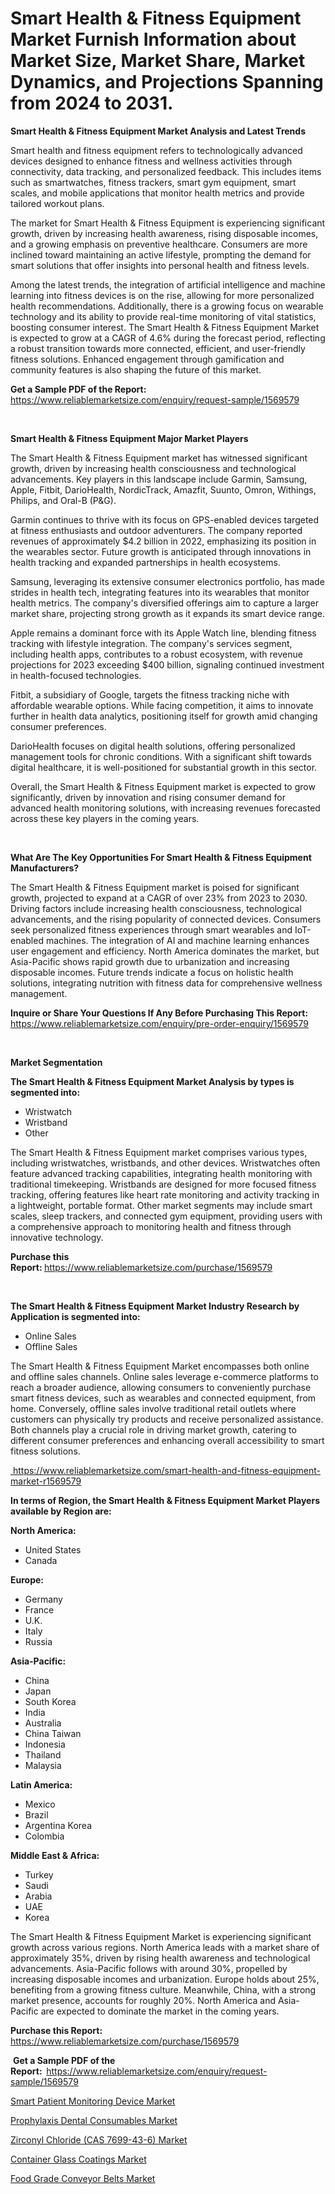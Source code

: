 <p><h1>Smart Health & Fitness Equipment Market Furnish Information about Market Size, Market Share, Market Dynamics, and Projections Spanning from 2024 to 2031.</h1></p><p><strong>Smart Health & Fitness Equipment Market Analysis and Latest Trends</strong></p>
<p><p>Smart health and fitness equipment refers to technologically advanced devices designed to enhance fitness and wellness activities through connectivity, data tracking, and personalized feedback. This includes items such as smartwatches, fitness trackers, smart gym equipment, smart scales, and mobile applications that monitor health metrics and provide tailored workout plans.</p><p>The market for Smart Health & Fitness Equipment is experiencing significant growth, driven by increasing health awareness, rising disposable incomes, and a growing emphasis on preventive healthcare. Consumers are more inclined toward maintaining an active lifestyle, prompting the demand for smart solutions that offer insights into personal health and fitness levels. </p><p>Among the latest trends, the integration of artificial intelligence and machine learning into fitness devices is on the rise, allowing for more personalized health recommendations. Additionally, there is a growing focus on wearable technology and its ability to provide real-time monitoring of vital statistics, boosting consumer interest. The Smart Health & Fitness Equipment Market is expected to grow at a CAGR of 4.6% during the forecast period, reflecting a robust transition towards more connected, efficient, and user-friendly fitness solutions. Enhanced engagement through gamification and community features is also shaping the future of this market.</p></p>
<p><strong>Get a Sample PDF of the Report:&nbsp;</strong> <a href="https://www.reliablemarketsize.com/enquiry/request-sample/1569579?utm_campaign=1741&utm_medium=2&utm_source=Github&utm_content=ia&utm_term=14102024&utm_id=smart-health-fitness-equipment">https://www.reliablemarketsize.com/enquiry/request-sample/1569579</a></p>
<p>&nbsp;</p>
<p><strong>Smart Health & Fitness Equipment Major Market Players</strong></p>
<p><p>The Smart Health & Fitness Equipment market has witnessed significant growth, driven by increasing health consciousness and technological advancements. Key players in this landscape include Garmin, Samsung, Apple, Fitbit, DarioHealth, NordicTrack, Amazfit, Suunto, Omron, Withings, Philips, and Oral-B (P&G).</p><p>Garmin continues to thrive with its focus on GPS-enabled devices targeted at fitness enthusiasts and outdoor adventurers. The company reported revenues of approximately $4.2 billion in 2022, emphasizing its position in the wearables sector. Future growth is anticipated through innovations in health tracking and expanded partnerships in health ecosystems.</p><p>Samsung, leveraging its extensive consumer electronics portfolio, has made strides in health tech, integrating features into its wearables that monitor health metrics. The company's diversified offerings aim to capture a larger market share, projecting strong growth as it expands its smart device range.</p><p>Apple remains a dominant force with its Apple Watch line, blending fitness tracking with lifestyle integration. The company's services segment, including health apps, contributes to a robust ecosystem, with revenue projections for 2023 exceeding $400 billion, signaling continued investment in health-focused technologies.</p><p>Fitbit, a subsidiary of Google, targets the fitness tracking niche with affordable wearable options. While facing competition, it aims to innovate further in health data analytics, positioning itself for growth amid changing consumer preferences.</p><p>DarioHealth focuses on digital health solutions, offering personalized management tools for chronic conditions. With a significant shift towards digital healthcare, it is well-positioned for substantial growth in this sector.</p><p>Overall, the Smart Health & Fitness Equipment market is expected to grow significantly, driven by innovation and rising consumer demand for advanced health monitoring solutions, with increasing revenues forecasted across these key players in the coming years.</p></p>
<p>&nbsp;</p>
<p><strong>What Are The Key Opportunities For Smart Health & Fitness Equipment Manufacturers?</strong></p>
<p><p>The Smart Health & Fitness Equipment market is poised for significant growth, projected to expand at a CAGR of over 23% from 2023 to 2030. Driving factors include increasing health consciousness, technological advancements, and the rising popularity of connected devices. Consumers seek personalized fitness experiences through smart wearables and IoT-enabled machines. The integration of AI and machine learning enhances user engagement and efficiency. North America dominates the market, but Asia-Pacific shows rapid growth due to urbanization and increasing disposable incomes. Future trends indicate a focus on holistic health solutions, integrating nutrition with fitness data for comprehensive wellness management.</p></p>
<p><strong>Inquire or Share Your Questions If Any Before Purchasing This Report:</strong> <a href="https://www.reliablemarketsize.com/enquiry/pre-order-enquiry/1569579?utm_campaign=1741&utm_medium=2&utm_source=Github&utm_content=ia&utm_term=14102024&utm_id=smart-health-fitness-equipment">https://www.reliablemarketsize.com/enquiry/pre-order-enquiry/1569579</a></p>
<p>&nbsp;</p>
<p><strong>Market Segmentation</strong></p>
<p><strong>The Smart Health & Fitness Equipment Market Analysis by types is segmented into:</strong></p>
<p><ul><li>Wristwatch</li><li>Wristband</li><li>Other</li></ul></p>
<p><p>The Smart Health & Fitness Equipment market comprises various types, including wristwatches, wristbands, and other devices. Wristwatches often feature advanced tracking capabilities, integrating health monitoring with traditional timekeeping. Wristbands are designed for more focused fitness tracking, offering features like heart rate monitoring and activity tracking in a lightweight, portable format. Other market segments may include smart scales, sleep trackers, and connected gym equipment, providing users with a comprehensive approach to monitoring health and fitness through innovative technology.</p></p>
<p><strong>Purchase this Report:&nbsp;</strong><a href="https://www.reliablemarketsize.com/purchase/1569579?utm_campaign=1741&utm_medium=2&utm_source=Github&utm_content=ia&utm_term=14102024&utm_id=smart-health-fitness-equipment">https://www.reliablemarketsize.com/purchase/1569579</a></p>
<p>&nbsp;</p>
<p><strong>The Smart Health & Fitness Equipment Market Industry Research by Application is segmented into:</strong></p>
<p><ul><li>Online Sales</li><li>Offline Sales</li></ul></p>
<p><p>The Smart Health & Fitness Equipment Market encompasses both online and offline sales channels. Online sales leverage e-commerce platforms to reach a broader audience, allowing consumers to conveniently purchase smart fitness devices, such as wearables and connected equipment, from home. Conversely, offline sales involve traditional retail outlets where customers can physically try products and receive personalized assistance. Both channels play a crucial role in driving market growth, catering to different consumer preferences and enhancing overall accessibility to smart fitness solutions.</p></p>
<p><a href="https://www.reliablemarketsize.com/smart-health-and-fitness-equipment-market-r1569579?utm_campaign=1741&utm_medium=2&utm_source=Github&utm_content=ia&utm_term=14102024&utm_id=smart-health-fitness-equipment">&nbsp;https://www.reliablemarketsize.com/smart-health-and-fitness-equipment-market-r1569579</a></p>
<p><strong>In terms of Region, the Smart Health & Fitness Equipment Market Players available by Region are:</strong></p>
<p>
    <p> <strong> North America: </strong>
        <ul>
            <li>United States</li>
            <li>Canada</li>
        </ul>
        </p> 
    <p> <strong> Europe: </strong>
        <ul>
            <li>Germany</li>
            <li>France</li>
            <li>U.K.</li>
            <li>Italy</li>
            <li>Russia</li>
        </ul>
        </p> 
    <p> <strong> Asia-Pacific: </strong>
        <ul>
            <li>China</li>
            <li>Japan</li>
            <li>South Korea</li>
            <li>India</li>
            <li>Australia</li>
            <li>China Taiwan</li>
            <li>Indonesia</li>
            <li>Thailand</li>
            <li>Malaysia</li>
        </ul>
        </p> 
    <p> <strong> Latin America: </strong>
        <ul>
            <li>Mexico</li>
            <li>Brazil</li>
            <li>Argentina Korea</li>
            <li>Colombia</li>
        </ul>
        </p> 
    <p> <strong> Middle East & Africa: </strong>
        <ul>
            <li>Turkey</li>
            <li>Saudi</li>
            <li>Arabia</li>
            <li>UAE</li>
            <li>Korea</li>
        </ul>
    </p>
    </p>
<p><p>The Smart Health & Fitness Equipment Market is experiencing significant growth across various regions. North America leads with a market share of approximately 35%, driven by rising health awareness and technological advancements. Asia-Pacific follows with around 30%, propelled by increasing disposable incomes and urbanization. Europe holds about 25%, benefiting from a growing fitness culture. Meanwhile, China, with a strong market presence, accounts for roughly 20%. North America and Asia-Pacific are expected to dominate the market in the coming years.</p></p>
<p><strong>Purchase this Report: </strong><a href="https://www.reliablemarketsize.com/purchase/1569579?utm_campaign=1741&utm_medium=2&utm_source=Github&utm_content=ia&utm_term=14102024&utm_id=smart-health-fitness-equipment">https://www.reliablemarketsize.com/purchase/1569579</a></p>
<p>&nbsp;<strong>Get a Sample PDF of the Report:&nbsp;&nbsp;</strong><a href="https://www.reliablemarketsize.com/enquiry/request-sample/1569579?utm_campaign=1741&utm_medium=2&utm_source=Github&utm_content=ia&utm_term=14102024&utm_id=smart-health-fitness-equipment">https://www.reliablemarketsize.com/enquiry/request-sample/1569579</a></p>
<p><strong></strong></p>
<p><p><a href="https://www.linkedin.com/pulse/booming-smart-patient-monitoring-device-market-sector-analysis-mavvc?trk=public_post_embed_feed-article-content&utm_campaign=1741&utm_medium=2&utm_source=Github&utm_content=ia&utm_term=14102024&utm_id=smart-health-fitness-equipment">Smart Patient Monitoring Device Market</a></p><p><a href="https://www.linkedin.com/pulse/regional-adaptations-global-prophylaxis-dental-consumables-yshzc?trk=public_post_embed_feed-article-content&utm_campaign=1741&utm_medium=2&utm_source=Github&utm_content=ia&utm_term=14102024&utm_id=smart-health-fitness-equipment">Prophylaxis Dental Consumables Market</a></p><p><a href="https://www.linkedin.com/pulse/sustainability-trends-zirconyl-chloride-cas-7699-43-6-industry-atugc?trk=public_post_embed_feed-article-content&utm_campaign=1741&utm_medium=2&utm_source=Github&utm_content=ia&utm_term=14102024&utm_id=smart-health-fitness-equipment">Zirconyl Chloride (CAS 7699-43-6) Market</a></p><p><a href="https://www.linkedin.com/pulse/container-glass-coatings-market-investigation-industry-evolution-fgqhc?trk=public_post_embed_feed-article-content&utm_campaign=1741&utm_medium=2&utm_source=Github&utm_content=ia&utm_term=14102024&utm_id=smart-health-fitness-equipment">Container Glass Coatings Market</a></p><p><a href="https://www.linkedin.com/pulse/sustainability-trends-food-grade-conveyor-belts-industry-u6pte?utm_campaign=1741&utm_medium=2&utm_source=Github&utm_content=ia&utm_term=14102024&utm_id=smart-health-fitness-equipment">Food Grade Conveyor Belts Market</a></p></p>